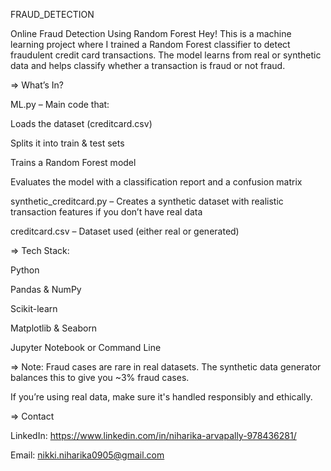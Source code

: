 FRAUD_DETECTION

Online Fraud Detection Using Random Forest Hey! This is a machine learning project where I trained a Random Forest classifier to detect fraudulent credit card transactions. The model learns from real or synthetic data and helps classify whether a transaction is fraud or not fraud.


=> What’s In?

ML.py – Main code that:

Loads the dataset (creditcard.csv)

Splits it into train & test sets

Trains a Random Forest model

Evaluates the model with a classification report and a confusion matrix

synthetic_creditcard.py – Creates a synthetic dataset with realistic transaction features if you don’t have real data

creditcard.csv – Dataset used (either real or generated)


=> Tech Stack:

Python

Pandas & NumPy

Scikit-learn

Matplotlib & Seaborn

Jupyter Notebook or Command Line


=> Note: Fraud cases are rare in real datasets. The synthetic data generator balances this to give you ~3% fraud cases.

If you’re using real data, make sure it's handled responsibly and ethically.


=> Contact

LinkedIn: https://www.linkedin.com/in/niharika-arvapally-978436281/

Email: nikki.niharika0905@gmail.com
